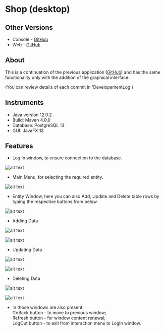 # Shop (desktop)
Other Versions
------
* Console - [GitHub](https://github.com/JulianNSH/Shop)
* Web     - [GitHub](https://github.com/JulianNSH/Shop-web)

About
------
This is a continuation of the previous application ([GitHub](https://github.com/JulianNSH/Shop)) and has the same functionality only with the addition of the graphical interface. 

(You can review details of each commit in 'DevelopementLog')

Instruments
------
* Java version 12.0.2
* Build: Maven 4.0.0
* Database: PostgreSQL 13
* GUI: JavaFX 13

Features
------
- Log In window, to ensure connection to the database. 

![alt text](https://github.com/JulianNSH/Shop-desktop/blob/master/screenshots/screen1.png?raw=true "LogIn")

- Main Menu, for selecting the required entity.

![alt text](https://github.com/JulianNSH/Shop-desktop/blob/master/screenshots/screen2.png?raw=true "Menu")

- Entity Window, here you can also Add, Update and Delete table rows by typing the respective buttons from below.

![alt text](https://github.com/JulianNSH/Shop-desktop/blob/master/screenshots/screen3.png?raw=true "Show Entity")

- Adding Data

![alt text](https://github.com/JulianNSH/Shop-desktop/blob/master/screenshots/screen4.png?raw=true "Modify")

![alt text](https://github.com/JulianNSH/Shop-desktop/blob/master/screenshots/screen4.1.png?raw=true "Result")

- Updating Data

![alt text](https://github.com/JulianNSH/Shop-desktop/blob/master/screenshots/screen55.png?raw=true "Update")

![alt text](https://github.com/JulianNSH/Shop-desktop/blob/master/screenshots/screen5.1.png?raw=true "Result")

- Deleting Data

![alt text](https://github.com/JulianNSH/Shop-desktop/blob/master/screenshots/screen6.png?raw=true "Delete")

![alt text](https://github.com/JulianNSH/Shop-desktop/blob/master/screenshots/screen6.1.png?raw=true "Result")

- In those windows are also present: <br>
      GoBack button - to move to previous window;<br>
      Refresh button - for window content renewal;<br>
      LogOut button - to exit from interaction menu to LogIn window.

